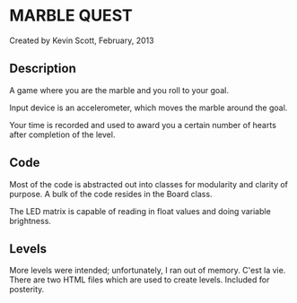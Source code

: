 MARBLE QUEST
=============
Created by Kevin Scott, February, 2013


Description
-------

A game where you are the marble and you roll to your goal.

Input device is an accelerometer, which moves the marble around the goal.

Your time is recorded and used to award you a certain number of hearts after completion of the level.

Code
-------
Most of the code is abstracted out into classes for modularity and clarity of purpose. A bulk of
the code resides in the Board class.

The LED matrix is capable of reading in float values and doing variable brightness.

Levels
-------
More levels were intended; unfortunately, I ran out of memory. C'est la vie. There are two HTML files which are used to create levels. Included for posterity.